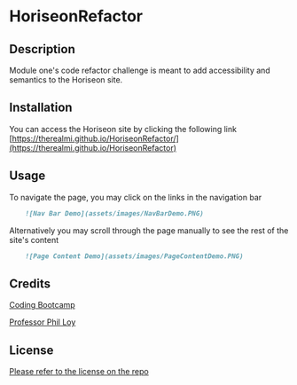 # HoriseonRefactor

## Description
Module one's code refactor challenge is meant to add accessibility and semantics to the Horiseon site.


## Installation
You can access the Horiseon site by clicking the following link [https://therealmi.github.io/HoriseonRefactor/](https://therealmi.github.io/HoriseonRefactor)


## Usage

To navigate the page, you may click on the links in the navigation bar
```md
    ![Nav Bar Demo](assets/images/NavBarDemo.PNG)
```
Alternatively you may scroll through the page manually to see the rest of the site's content
```md
    ![Page Content Demo](assets/images/PageContentDemo.PNG)
```

## Credits

[Coding Bootcamp](https://courses.bootcampspot.com)

[Professor Phil Loy](https://github.com/philliploy)

## License

[Please refer to the license on the repo](LICENSE)
